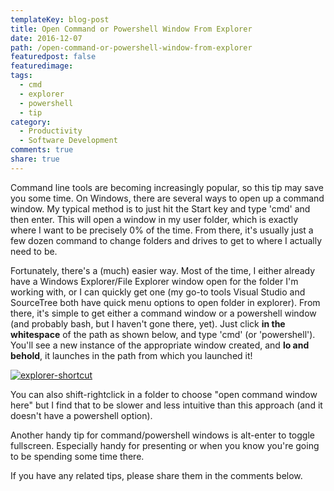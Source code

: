 ```yaml
---
templateKey: blog-post
title: Open Command or Powershell Window From Explorer
date: 2016-12-07
path: /open-command-or-powershell-window-from-explorer
featuredpost: false
featuredimage: 
tags:
  - cmd
  - explorer
  - powershell
  - tip
category:
  - Productivity
  - Software Development
comments: true
share: true
---
```


Command line tools are becoming increasingly popular, so this tip may save you some time. On Windows, there are several ways to open up a command window. My typical method is to just hit the Start key and type 'cmd' and then enter. This will open a window in my user folder, which is exactly where I want to be precisely 0% of the time. From there, it's usually just a few dozen command to change folders and drives to get to where I actually need to be.

Fortunately, there's a (much) easier way. Most of the time, I either already have a Windows Explorer/File Explorer window open for the folder I'm working with, or I can quickly get one (my go-to tools Visual Studio and SourceTree both have quick menu options to open folder in explorer). From there, it's simple to get either a command window or a powershell window (and probably bash, but I haven't gone there, yet). Just click **in the whitespace** of the path as shown below, and type 'cmd' (or 'powershell'). You'll see a new instance of the appropriate window created, and **lo and behold**, it launches in the path from which you launched it!

[![explorer-shortcut](/img/explorer-shortcut.gif)](/img/explorer-shortcut.gif)

You can also shift-rightclick in a folder to choose "open command window here" but I find that to be slower and less intuitive than this approach (and it doesn't have a powershell option).

Another handy tip for command/powershell windows is alt-enter to toggle fullscreen. Especially handy for presenting or when you know you're going to be spending some time there.

If you have any related tips, please share them in the comments below.
